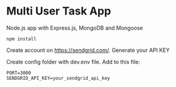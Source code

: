 # Multi User Task App

Node.js app with Express.js, MongoDB and Mongoose

```
npm install
```

Create account on https://sendgrid.com/. Generate your API KEY

Create config folder with dev.env file. Add to this file:

```
PORT=3000
SENDGRID_API_KEY=your_sendgrid_api_key
```

